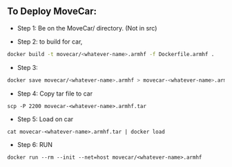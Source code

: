 ## To Deploy MoveCar:

* Step 1: Be on the MoveCar/ directory. (Not in src)

* Step 2: to build for car,
```bash
docker build -t movecar/<whatever-name>.armhf -f Dockerfile.armhf .
```

* Step 3:
```bash
docker save movecar/<whatever-name>.armhf > movecar-<whatever-name>.armhf.tar
```

* Step 4: Copy tar file to car
```
scp -P 2200 movecar-<whatever-name>.armhf.tar
```

* Step 5: Load on car
```
cat movecar-<whatever-name>.armhf.tar | docker load
```

* Step 6: RUN
```
docker run --rm --init --net=host movecar/<whatever-name>.armhf 
```
